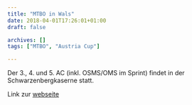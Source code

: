 ```yaml
---
title: "MTBO in Wals"
date: 2018-04-01T17:26:01+01:00
draft: false

archives: []
tags: ["MTBO", "Austria Cup"]

---
```


Der 3., 4. und 5. AC (inkl. OSMS/OMS im Sprint) findet in der Schwarzenbergkaserne statt.

Link zur [webseite](http://www.orientierungslauf-wals.at/mtbo-2018.html)

<!--more-->
